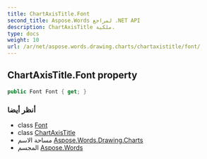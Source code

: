 ```yaml
---
title: ChartAxisTitle.Font
second_title: Aspose.Words لمراجع .NET API
description: ChartAxisTitle ملكية. 
type: docs
weight: 10
url: /ar/net/aspose.words.drawing.charts/chartaxistitle/font/
---
```

## ChartAxisTitle.Font property

```csharp
public Font Font { get; }
```

### أنظر أيضا

* class [Font](../../../aspose.words/font/)
* class [ChartAxisTitle](../)
* مساحة الاسم [Aspose.Words.Drawing.Charts](../../chartaxistitle/)
* المجسم [Aspose.Words](../../../)


